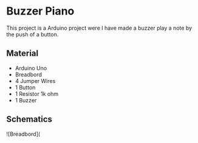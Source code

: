 # Buzzer Piano

This project is a Arduino project were I have made a buzzer play a note by the push of a button. 

## Material

 * Arduino Uno
 * Breadbord
 * 4 Jumper Wires
 * 1 Button 
 * 1 Resistor 1k ohm
 * 1 Buzzer

## Schematics

![Breadbord](

